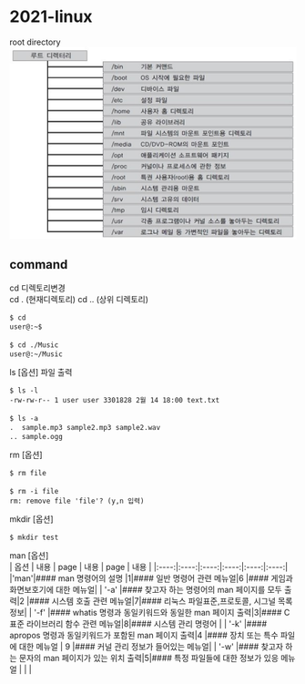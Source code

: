 # 2021-linux

root directory   
![directory](rootdirectory.jpg)

## command   
cd 디렉토리변경    
cd . (현재디렉토리) cd .. (상위 디렉토리)    

```
$ cd   
user@:~$   
    
$ cd ./Music   
user@:~/Music  
``` 
   
ls [옵션] 파일 출력    

```
$ ls -l
-rw-rw-r-- 1 user user 3301828 2월 14 18:00 text.txt

$ ls -a
.  sample.mp3 sample2.mp3 sample2.wav 
.. sample.ogg
```
   
rm [옵션]   
```
$ rm file

$ rm -i file
rm: remove file 'file'? (y,n 입력)

```
   
mkdir [옵션]
```
$ mkdir test
```
   
man [옵션]   
| 옵션 | 내용 | page | 내용 | page | 내용 |
|:----:|:----:|:----:|:----:|:----:|:----:|
|'man'|#### man 명령어의 설명 |1|#### 일반 명령어 관련 메뉴얼|6 |#### 게임과 화면보호기에 대한 메뉴얼|
| '-a' |#### 찾고자 하는 명령어의    man 페이지를 모두 출력|2 |#### 시스템 호출 관련 메뉴얼|7|#### 리눅스 파일표준,프로토콜, 시그널 목록 정보|
| '-f' |#### whatis 명령과 동일키워드와 동일한 man 페이지 출력|3|#### C표준 라이브러리 함수 관련 메뉴얼|8|#### 시스템 관리 명령어 |
| '-k' |#### apropos 명령과 동일키워드가 포함된 man 페이지 출력|4 |#### 장치 또는 특수 파일에 대한 메뉴얼 | 9 |#### 커널 관리 정보가 들어있는 메뉴얼|
| '-w' |#### 찾고자 하는 문자의 man 페이지가 있는 위치 출력|5|#### 특정 파일들에 대한 정보가 있응 메뉴얼 | |  |
